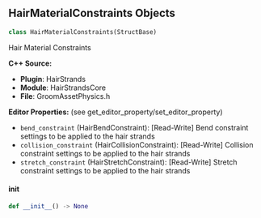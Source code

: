 ## HairMaterialConstraints Objects

```python
class HairMaterialConstraints(StructBase)
```

Hair Material Constraints

**C++ Source:**

- **Plugin**: HairStrands
- **Module**: HairStrandsCore
- **File**: GroomAssetPhysics.h

**Editor Properties:** (see get_editor_property/set_editor_property)

- ``bend_constraint`` (HairBendConstraint):  [Read-Write] Bend constraint settings to be applied to the hair strands
- ``collision_constraint`` (HairCollisionConstraint):  [Read-Write] Collision constraint settings to be applied to the hair strands
- ``stretch_constraint`` (HairStretchConstraint):  [Read-Write] Stretch constraint settings to be applied to the hair strands

<a id="unreal.HairMaterialConstraints.__init__"></a>

#### __init__

```python
def __init__() -> None
```

<a id="unreal.HairStrandsParameters"></a>